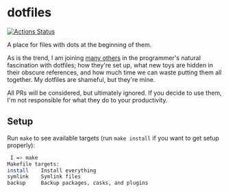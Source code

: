 # dotfiles

[![Actions Status](https://github.com/macintacos/dotfiles/workflows/CI/badge.svg)](https://github.com/macintacos/dotfiles/actions)

A place for files with dots at the beginning of them.

As is the trend, I am joining [many others](https://dotfiles.github.io/) in the programmer's natural fascination with dotfiles; how they're set up, what new toys are hidden in their obscure references, and how much time we can waste putting them all together. My dotfiles are shameful, but they're mine.

All PRs will be considered, but ultimately ignored. If you decide to use them, I'm not responsible for what they do to your productivity.

## Setup

Run `make` to see available targets (run `make install` if you want to get setup properly):

```bash
 I => make
Makefile targets:
install    Install everything
symlink    Symlink files
backup     Backup packages, casks, and plugins
```
